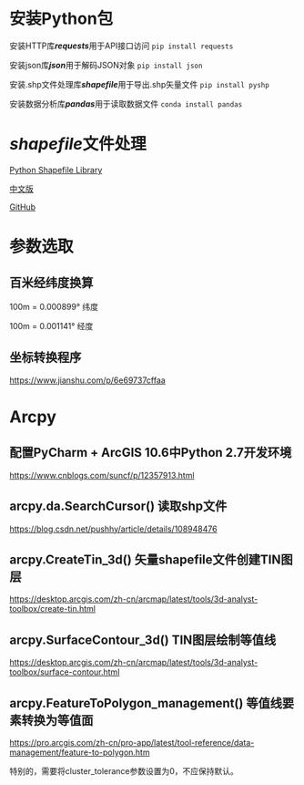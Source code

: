 # 安装Python包
安装HTTP库***requests***用于API接口访问
``pip install requests``

安装json库***json***用于解码JSON对象
``pip install json``

安装.shp文件处理库***shapefile***用于导出.shp矢量文件
``pip install pyshp``

安装数据分析库***pandas***用于读取数据文件
``conda install pandas``

# ***shapefile***文件处理
[Python Shapefile Library](https://pythonhosted.org/Python%20Shapefile%20Library/)

[中文版](https://www.osgeo.cn/pygis/others_pyshp.html#%E5%86%99shapefile)

[GitHub](https://github.com/GeospatialPython/pyshp)

# 参数选取
## 百米经纬度换算
100m = 0.000899° 纬度

100m = 0.001141° 经度

## 坐标转换程序
https://www.jianshu.com/p/6e69737cffaa

# Arcpy
## 配置PyCharm + ArcGIS 10.6中Python 2.7开发环境
https://www.cnblogs.com/suncf/p/12357913.html

## arcpy.da.SearchCursor() 读取shp文件
https://blog.csdn.net/pushhy/article/details/108948476

## arcpy.CreateTin_3d() 矢量shapefile文件创建TIN图层
https://desktop.arcgis.com/zh-cn/arcmap/latest/tools/3d-analyst-toolbox/create-tin.html

## arcpy.SurfaceContour_3d() TIN图层绘制等值线
https://desktop.arcgis.com/zh-cn/arcmap/latest/tools/3d-analyst-toolbox/surface-contour.html

## arcpy.FeatureToPolygon_management() 等值线要素转换为等值面
https://pro.arcgis.com/zh-cn/pro-app/latest/tool-reference/data-management/feature-to-polygon.htm

特别的，需要将cluster_tolerance参数设置为0，不应保持默认。


